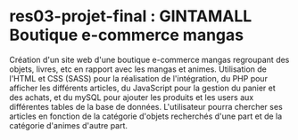 # res03-projet-final  :  GINTAMALL Boutique e-commerce mangas 

Création d'un site web d'une boutique e-commerce mangas regroupant des objets, livres, etc en rapport avec les mangas et animes. 
Utilisation de l'HTML et CSS (SASS) pour la réalisation de l'intégration, du PHP pour afficher les différents articles, du JavaScript pour la gestion du panier et des achats, et du mySQL pour ajouter les produits et les users aux différentes tables de la base de données. 
L'utilisateur pourra chercher ses articles en fonction de la catégorie d'objets recherchés d'une part et de la catégorie d'animes d'autre part.
